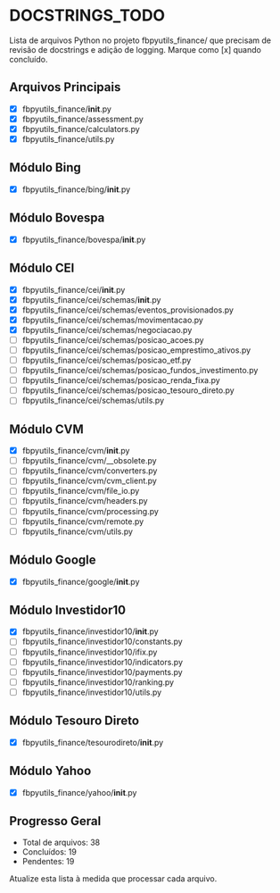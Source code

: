 # DOCSTRINGS_TODO

Lista de arquivos Python no projeto fbpyutils_finance/ que precisam de revisão de docstrings e adição de logging. Marque como [x] quando concluído.

## Arquivos Principais
- [x] fbpyutils_finance/__init__.py
- [x] fbpyutils_finance/assessment.py
- [x] fbpyutils_finance/calculators.py
- [x] fbpyutils_finance/utils.py

## Módulo Bing
- [x] fbpyutils_finance/bing/__init__.py

## Módulo Bovespa
- [x] fbpyutils_finance/bovespa/__init__.py

## Módulo CEI
- [x] fbpyutils_finance/cei/__init__.py
- [x] fbpyutils_finance/cei/schemas/__init__.py
- [x] fbpyutils_finance/cei/schemas/eventos_provisionados.py
- [x] fbpyutils_finance/cei/schemas/movimentacao.py
- [x] fbpyutils_finance/cei/schemas/negociacao.py
- [ ] fbpyutils_finance/cei/schemas/posicao_acoes.py
- [ ] fbpyutils_finance/cei/schemas/posicao_emprestimo_ativos.py
- [ ] fbpyutils_finance/cei/schemas/posicao_etf.py
- [ ] fbpyutils_finance/cei/schemas/posicao_fundos_investimento.py
- [ ] fbpyutils_finance/cei/schemas/posicao_renda_fixa.py
- [ ] fbpyutils_finance/cei/schemas/posicao_tesouro_direto.py
- [ ] fbpyutils_finance/cei/schemas/utils.py

## Módulo CVM
- [x] fbpyutils_finance/cvm/__init__.py
- [ ] fbpyutils_finance/cvm/__obsolete.py
- [ ] fbpyutils_finance/cvm/converters.py
- [ ] fbpyutils_finance/cvm/cvm_client.py
- [ ] fbpyutils_finance/cvm/file_io.py
- [ ] fbpyutils_finance/cvm/headers.py
- [ ] fbpyutils_finance/cvm/processing.py
- [ ] fbpyutils_finance/cvm/remote.py
- [ ] fbpyutils_finance/cvm/utils.py

## Módulo Google
- [x] fbpyutils_finance/google/__init__.py

## Módulo Investidor10
- [x] fbpyutils_finance/investidor10/__init__.py
- [ ] fbpyutils_finance/investidor10/constants.py
- [ ] fbpyutils_finance/investidor10/ifix.py
- [ ] fbpyutils_finance/investidor10/indicators.py
- [ ] fbpyutils_finance/investidor10/payments.py
- [ ] fbpyutils_finance/investidor10/ranking.py
- [ ] fbpyutils_finance/investidor10/utils.py

## Módulo Tesouro Direto
- [x] fbpyutils_finance/tesourodireto/__init__.py

## Módulo Yahoo
- [x] fbpyutils_finance/yahoo/__init__.py

## Progresso Geral
- Total de arquivos: 38
- Concluídos: 19
- Pendentes: 19

Atualize esta lista à medida que processar cada arquivo.